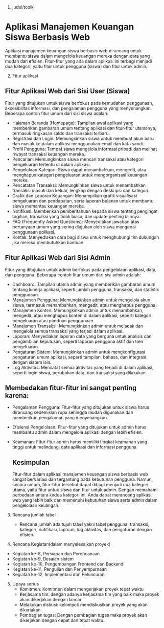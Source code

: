 1. judul/topik
# Aplikasi Manajemen Keuangan Siswa Berbasis Web
Aplikasi manajemen keuangan siswa berbasis web dirancang untuk membantu siswa dalam mengelola keuangan mereka dengan cara yang mudah dan efisien. Fitur-fitur yang ada dalam aplikasi ini terbagi menjadi dua kategori, yaitu fitur untuk pengguna (siswa) dan fitur untuk admin.

2. Fitur aplikasi
## Fitur Aplikasi Web dari Sisi User (Siswa)
Fitur yang ditujukan untuk siswa berfokus pada kemudahan penggunaan, aksesibilitas informasi, dan pengalaman pengguna yang menyenangkan. Beberapa contoh fitur umum dari sisi siswa adalah:

- Halaman Beranda (Homepage): Tampilan awal aplikasi yang memberikan gambaran umum tentang aplikasi dan fitur-fitur utamanya, termasuk ringkasan saldo dan transaksi terbaru.
- Registrasi dan Login: Memungkinkan siswa untuk membuat akun baru dan masuk ke dalam aplikasi menggunakan email dan kata sandi.
- Profil Pengguna: Tempat siswa mengelola informasi pribadi dan melihat riwayat transaksi keuangan mereka.
- Pencarian: Memungkinkan siswa mencari transaksi atau kategori pengeluaran tertentu di dalam aplikasi.
- Pengelolaan Kategori: Siswa dapat menambahkan, mengedit, atau menghapus kategori pengeluaran untuk mengorganisasi keuangan mereka.
- Pencatatan Transaksi: Memungkinkan siswa untuk menambahkan transaksi masuk dan keluar, lengkap dengan deskripsi dan kategori.
- Grafik dan Laporan Keuangan: Menampilkan grafik visualisasi pengeluaran dan pendapatan, serta laporan bulanan untuk membantu siswa memantau keuangan mereka.
- Notifikasi: Memberikan pemberitahuan kepada siswa tentang pengingat tagihan, transaksi yang tidak biasa, dan update penting lainnya.
- FAQ (Frequently Asked Questions): Menyediakan jawaban atas pertanyaan umum yang sering diajukan oleh siswa mengenai penggunaan aplikasi.
- Kontak: Menyediakan cara bagi siswa untuk menghubungi tim dukungan jika mereka membutuhkan bantuan.

## Fitur Aplikasi Web dari Sisi Admin
Fitur yang ditujukan untuk admin berfokus pada pengelolaan aplikasi, data, dan pengguna. Beberapa contoh fitur umum dari sisi admin adalah:

- Dashboard: Tampilan utama admin yang memberikan gambaran umum tentang kinerja aplikasi, seperti jumlah pengguna, transaksi, dan statistik penggunaan.
- Manajemen Pengguna: Memungkinkan admin untuk mengelola akun siswa, termasuk menambahkan, mengedit, atau menghapus pengguna.
- Manajemen Konten: Memungkinkan admin untuk menambahkan, mengedit, atau menghapus konten di dalam aplikasi, seperti kategori pengeluaran atau panduan penggunaan.
- Manajemen Transaksi: Memungkinkan admin untuk melacak dan mengelola semua transaksi yang terjadi dalam aplikasi.
- Laporan: Menyediakan laporan data yang berguna untuk analisis dan pengambilan keputusan, seperti laporan pengguna aktif dan tren pengeluaran.
- Pengaturan Sistem: Memungkinkan admin untuk mengkonfigurasi pengaturan umum aplikasi, seperti tampilan, bahasa, dan integrasi dengan sistem lain.
- Log Aktivitas: Mencatat semua aktivitas yang terjadi di dalam aplikasi, seperti login siswa, perubahan data, dan transaksi yang dilakukan.

## Membedakan fitur-fitur ini sangat penting karena:

- Pengalaman Pengguna: Fitur-fitur yang ditujukan untuk siswa harus dirancang sedemikian rupa sehingga mudah digunakan dan memberikan pengalaman yang menyenangkan.
- Efisiensi Pengelolaan: Fitur-fitur yang ditujukan untuk admin harus membantu admin dalam mengelola aplikasi dengan lebih efisien.
- Keamanan: Fitur-fitur admin harus memiliki tingkat keamanan yang tinggi untuk melindungi data aplikasi dan informasi pengguna.

  ## Kesimpulan
  Fitur-fitur dalam aplikasi manajemen keuangan siswa berbasis web sangat bervariasi dan tergantung pada kebutuhan pengguna. Namun, secara umum, fitur-fitur tersebut dapat dibagi menjadi dua kategori utama, yaitu fitur untuk siswa dan fitur untuk admin. Dengan memahami perbedaan antara kedua kategori ini, Anda dapat merancang aplikasi web yang lebih baik dan memenuhi kebutuhan siswa serta admin dalam pengelolaan keuangan.

3. Rencana jumlah tabel
   - Rencana jumlah ada tujuh tabel yakni tabel pengguna, transaksi, kategori, notifikasi, laporan, log aktivitas, dan pengaturan dengan efisien.

4. Rencana Kegiatan(dalam menyelesaikan proyek)
- Kegiatan ke-8, Persiapan dan Perencanaan
- Kegiatan ke-9, Desaian sistem
- Kegiatan ke-10, Pengembangan Frontend dan Backend
- Kegiatan ke-11, Pengujian dan Penyempurnaan
- Kegiatan ke-12, Implementasi dan Peluncuran

5. Upaya serius
   - Komitmen: Komitmen dalam mengerjakan proyek tepat waktu
   - Kerjasama tim: dengan adanya kerjasama tim yang baik maka proyek akan dikerjakan dengan lancar
   - Melakukan diskusi: kelompok mendiskusikan proyek yang akan dikerjakan
   - Pembagian tugas: Dengan pembagian tugas maka proyek akan dikerjakan dengan cepat dan tepat waktu.
